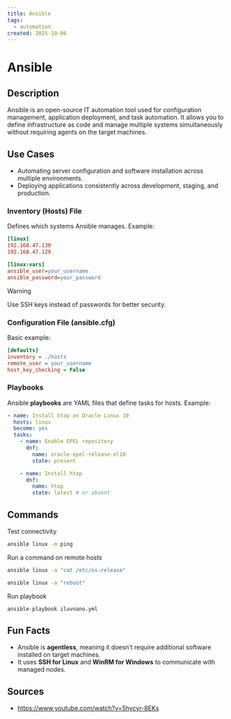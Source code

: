 ```yaml
---
title: Ansible
tags:
  - automation
created: 2025-10-06
---
```


# Ansible

## Description
Ansible is an open-source IT automation tool used for configuration management, application deployment, and task automation. It allows you to define infrastructure as code and manage multiple systems simultaneously without requiring agents on the target machines.
## Use Cases
- Automating server configuration and software installation across multiple environments.
- Deploying applications consistently across development, staging, and production.
### Inventory (Hosts) File

Defines which systems Ansible manages. Example:
```ini
[linux]
192.168.47.130
192.168.47.129

[linux:vars]
ansible_user=your_username
ansible_password=your_password
```
> [!Warning]
Use SSH keys instead of passwords for better security.


### Configuration File (ansible.cfg)
Basic example:
```ini
[defaults]
inventory = ./hosts
remote_user = your_username
host_key_checking = False
```
### Playbooks
Ansible **playbooks** are YAML files that define tasks for hosts. 
Example:

```yml
- name: Install htop on Oracle Linux 10
  hosts: linux
  become: yes
  tasks:
    - name: Enable EPEL repository
      dnf:
        name: oracle-epel-release-el10
        state: present

    - name: Install htop
      dnf:
        name: htop
        state: latest # or absent
```
## Commands
Test connectivity

```bash
ansible linux -m ping
```

Run a command on remote hosts
```bash
ansible linux -a "cat /etc/os-release"

ansible linux -a "reboot"
```

Run playbook
```bash
ansible-playbook iluvnano.yml 
```
## Fun Facts
- Ansible is **agentless**, meaning it doesn’t require additional software installed on target machines.
- It uses **SSH for Linux** and **WinRM for Windows** to communicate with managed nodes.

## Sources
- https://www.youtube.com/watch?v=5hycyr-8EKs
